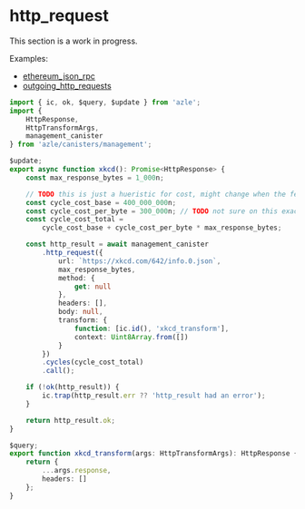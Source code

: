 # http_request

This section is a work in progress.

Examples:

-   [ethereum_json_rpc](https://github.com/demergent-labs/azle/tree/main/examples/ethereum_json_rpc)
-   [outgoing_http_requests](https://github.com/demergent-labs/azle/tree/main/examples/outgoing_http_requests)

```typescript
import { ic, ok, $query, $update } from 'azle';
import {
    HttpResponse,
    HttpTransformArgs,
    management_canister
} from 'azle/canisters/management';

$update;
export async function xkcd(): Promise<HttpResponse> {
    const max_response_bytes = 1_000n;

    // TODO this is just a hueristic for cost, might change when the feature is officially released: https://forum.dfinity.org/t/enable-canisters-to-make-http-s-requests/9670/130
    const cycle_cost_base = 400_000_000n;
    const cycle_cost_per_byte = 300_000n; // TODO not sure on this exact cost
    const cycle_cost_total =
        cycle_cost_base + cycle_cost_per_byte * max_response_bytes;

    const http_result = await management_canister
        .http_request({
            url: `https://xkcd.com/642/info.0.json`,
            max_response_bytes,
            method: {
                get: null
            },
            headers: [],
            body: null,
            transform: {
                function: [ic.id(), 'xkcd_transform'],
                context: Uint8Array.from([])
            }
        })
        .cycles(cycle_cost_total)
        .call();

    if (!ok(http_result)) {
        ic.trap(http_result.err ?? 'http_result had an error');
    }

    return http_result.ok;
}

$query;
export function xkcd_transform(args: HttpTransformArgs): HttpResponse {
    return {
        ...args.response,
        headers: []
    };
}
```
